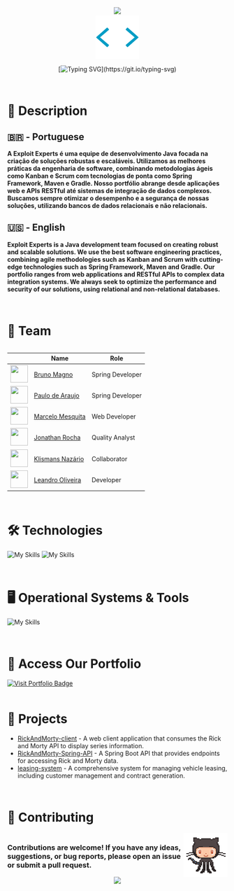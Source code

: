 <div style="text-align: center;">
    <img src="https://capsule-render.vercel.app/api?type=waving&height=100&color=gradient" />
</div>

<div align="center" text-align="center">

  <img src="https://github.com/Exploit-Experts/.github/blob/main/profile/images/typing.gif" width="100" height="100" align="center">

  [![Typing SVG](https://readme-typing-svg.demolab.com/?font=Fira+Code&weight=600&size=40&pause=100&color=007BFF&center=true&vCenter=true&lines=EXPLOIT+EXPERTS!)](https://git.io/typing-svg) 
</div>

<br>

# 📃 Description

## 🇧🇷 - Portuguese
<strong>A Exploit Experts é uma equipe de desenvolvimento Java focada na criação de soluções robustas e escaláveis. Utilizamos as melhores práticas da engenharia de software, combinando metodologias ágeis como Kanban e Scrum com tecnologias de ponta como Spring Framework, Maven e Gradle. Nosso portfólio abrange desde aplicações web e APIs RESTful até sistemas de integração de dados complexos. Buscamos sempre otimizar o desempenho e a segurança de nossas soluções, utilizando bancos de dados relacionais e não relacionais.</strong>

## 🇺🇸 - English
<strong>Exploit Experts is a Java development team focused on creating robust and scalable solutions. We use the best software engineering practices, combining agile methodologies such as Kanban and Scrum with cutting-edge technologies such as Spring Framework, Maven and Gradle. Our portfolio ranges from web applications and RESTful APIs to complex data integration systems. We always seek to optimize the performance and security of our solutions, using relational and non-relational databases.</strong>

<br>

# 🧟 Team

<div style="display: flex; align-items: center;">

|| Name             | Role           |
| ---------------- | ---------------- | -------------- |
| <img src="https://avatars.githubusercontent.com/u/114788642?v=4" float="left" width="40px" height=40px> | <a href='https://github.com/brunoliratm'>Bruno Magno</a> | Spring Developer |
| <img src="https://avatars.githubusercontent.com/u/127964717?v=4" float="left" width="40px" height=40px> | <a href='https://github.com/Paulo-Araujo-Jr'>Paulo de Araujo</a> | Spring Developer |
| <img src="https://avatars.githubusercontent.com/u/126338859?v=4" float="left" width="40px" height=40px> | <a href='https://github.com/MrMesquita'>Marcelo Mesquita</a> | Web Developer |
| <img src="https://avatars.githubusercontent.com/u/126990110?v=4" float="left" width="40px" height=40px> | <a href='https://github.com/Jonathanwsr'>Jonathan Rocha</a> | Quality Analyst |
| <img src="https://avatars.githubusercontent.com/u/180599406?v=4" float="left" width="40px" height=40px> | <a href='https://github.com/Klismans-Nazario'>Klismans Nazário</a> | Collaborator |
| <img src="https://avatars.githubusercontent.com/u/126925371?v=4" float="left" width="40px" height=40px> | <a href='https://github.com/leandrouser'>Leandro Oliveira</a> | Developer|
</div>

<br>

# :hammer_and_wrench: Technologies
<div align="left">
  
  ![My Skills](https://skill-icons-v2.vercel.app/api/icons?i=java,spring,html,css,javascript,typescript&theme=dark)
  ![My Skills](https://skill-icons-v2.vercel.app/api/icons?i=sass,bootstrap,tomcat,mysql,angular&theme=dark)
</div>

<br>

# :desktop_computer: Operational Systems & Tools
<div align="left">
    
  ![My Skills](https://skill-icons-v2.vercel.app/api/icons?i=ubuntu,windows,vscode,idea,postman,jira,obsidian&theme=dark)
</div>

<br>

# :link: Access Our Portfolio
<div align="left">
    <a href="https://exploit-experts.github.io/organization-portfolio/" target="_blank">
        <img src="https://img.shields.io/badge/Visit%20Portfolio-Exploit%20Experts-blue?style=for-the-badge" alt="Visit Portfolio Badge">
    </a>
</div>

<br>

# :rocket: Projects
<div align="left">
    <ul>
        <li><a href="https://github.com/Exploit-Experts/RickAndMorthy-client" target="_blank">RickAndMorty-client</a> - A web client application that consumes the Rick and Morty API to display series information.</li>
        <li><a href="https://github.com/Exploit-Experts/RickAndMorty-Spring-API" target="_blank">RickAndMorty-Spring-API</a> - A Spring Boot API that provides endpoints for accessing Rick and Morty data.</li>
        <li><a href="https://github.com/Exploit-Experts/leasing-system" target="_blank">leasing-system</a> - A comprehensive system for managing vehicle leasing, including customer management and contract generation.</li>
    </ul>
</div>

<br>

# 🤝 Contributing
<div style="display: flex; align-items: center; justify-content: space-between;">
    <h3>Contributions are welcome! If you have any ideas, suggestions, or bug reports, please open an issue or submit a pull request.</h3>
    <img src="https://github.com/Exploit-Experts/.github/blob/main/profile/images/GitHub-logo.gif" width="100" height="100">
</div>

<div style="text-align: center;">
    <img src="https://capsule-render.vercel.app/api?type=waving&height=100&color=gradient&section=footer" />
</div>
